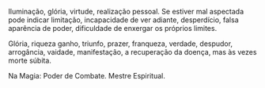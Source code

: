 Iluminação, glória, virtude, realização pessoal. Se estiver mal aspectada pode
indicar limitação, incapacidade de ver adiante, desperdício, falsa aparência
de poder, dificuldade de enxergar os próprios limites.

  

Glória, riqueza ganho, triunfo, prazer, franqueza, verdade, despudor,
arrogância, vaidade, manifestação, a recuperação da doença, mas às vezes morte
súbita.

  

Na Magia: Poder de Combate. Mestre Espiritual.

